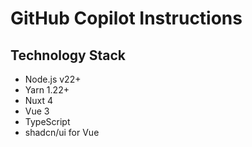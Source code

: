 # GitHub Copilot Instructions

## Technology Stack

- Node.js v22+
- Yarn 1.22+
- Nuxt 4
- Vue 3
- TypeScript
- shadcn/ui for Vue
